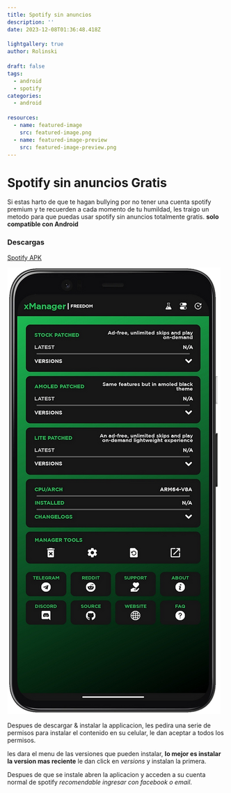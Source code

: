 ```yaml
---
title: Spotify sin anuncios
description: ''
date: 2023-12-08T01:36:48.418Z

lightgallery: true
author: Rolinski

draft: false
tags:
  - android
  - spotify
categories:
  - android

resources:
  - name: featured-image
    src: featured-image.png
  - name: featured-image-preview
    src: featured-image-preview.png
---
```


# Spotify sin anuncios Gratis

Si estas harto de que te hagan bullying por no tener una cuenta spotify premium y te recuerden a cada momento de tu humildad, les traigo un metodo para que puedas usar spotify sin anuncios totalmente gratis. **solo compatible con Android**

### Descargas

[Spotify APK](https://github.com/xManager-App/xManager/releases/latest/download/xManager.apk)

![xmanager](xmanager.png)

Despues de descargar & instalar la applicacion,
les pedira una serie de permisos para instalar el contenido en su celular, le dan aceptar a todos los permisos.

les dara el menu de las versiones que pueden instalar, **lo mejor es instalar la version mas reciente** le dan click en _versions_ y instalan la primera.

Despues de que se instale abren la aplicacion y acceden a su cuenta normal de spotify _recomendable ingresar con facebook o email_.
